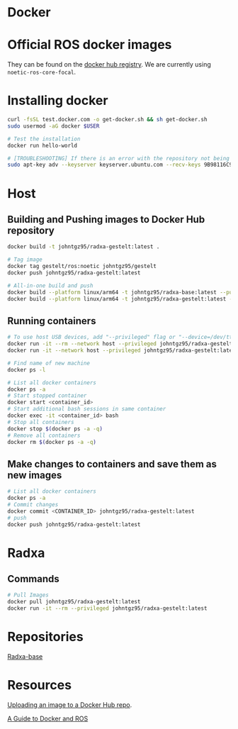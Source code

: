 # Docker

# Official ROS docker images
They can be found on the [docker hub registry](https://registry.hub.docker.com/_/ros/). We are currently using `noetic-ros-core-focal`.

# Installing docker
```bash
curl -fsSL test.docker.com -o get-docker.sh && sh get-docker.sh
sudo usermod -aG docker $USER 

# Test the installation
docker run hello-world 

# [TROUBLESHOOTING] If there is an error with the repository not being signed, add this:
sudo apt-key adv --keyserver keyserver.ubuntu.com --recv-keys 9B98116C9AA302C7
```

# Host

## Building and Pushing images to Docker Hub repository
```bash
docker build -t johntgz95/radxa-gestelt:latest .

# Tag image
docker tag gestelt/ros:noetic johntgz95/gestelt
docker push johntgz95/radxa-gestelt:latest

# All-in-one build and push
docker build --platform linux/arm64 -t johntgz95/radxa-base:latest --push .
docker build --platform linux/arm64 -t johntgz95/radxa-gestelt:latest --push .
```

## Running containers
```bash
# To use host USB devices, add "--privileged" flag or "--device=/dev/ttyAML1"
docker run -it --rm --network host --privileged johntgz95/radxa-gestelt:latest
docker run -it --network host --privileged johntgz95/radxa-gestelt:latest

# Find name of new machine 
docker ps -l

# List all docker containers
docker ps -a
# Start stopped container
docker start <container_id>
# Start additional bash sessions in same container
docker exec -it <container_id> bash
# Stop all containers
docker stop $(docker ps -a -q)
# Remove all containers
docker rm $(docker ps -a -q)
```

## Make changes to containers and save them as new images
```bash
# List all docker containers
docker ps -a
# Commit changes
docker commit <CONTAINER_ID> johntgz95/radxa-gestelt:latest
# push 
docker push johntgz95/radxa-gestelt:latest
```

# Radxa

## Commands
```bash
# Pull Images
docker pull johntgz95/radxa-gestelt:latest
docker run -it --rm --privileged johntgz95/radxa-gestelt:latest
```

# Repositories
[Radxa-base](https://hub.docker.com/repository/docker/johntgz95/radxa-base/general)

# Resources
[Uploading an image to a Docker Hub repo](https://docs.docker.com/guides/workshop/04_sharing_app/).

[A Guide to Docker and ROS](https://roboticseabass.com/2021/04/21/docker-and-ros/)